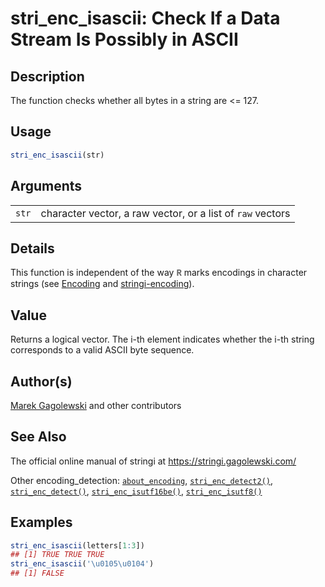 # stri\_enc\_isascii: Check If a Data Stream Is Possibly in ASCII

## Description

The function checks whether all bytes in a string are \<= 127.

## Usage

```r
stri_enc_isascii(str)
```

## Arguments

|       |                                                            |
|-------|------------------------------------------------------------|
| `str` | character vector, a raw vector, or a list of `raw` vectors |

## Details

This function is independent of the way <span style="font-family: Courier New, Courier; color: #666666;">**R**</span> marks encodings in character strings (see [Encoding](https://stat.ethz.ch/R-manual/R-devel/library/base/html/Encoding.html) and [stringi-encoding](about_encoding.md)).

## Value

Returns a logical vector. The i-th element indicates whether the i-th string corresponds to a valid ASCII byte sequence.

## Author(s)

[Marek Gagolewski](https://www.gagolewski.com/) and other contributors

## See Also

The official online manual of <span class="pkg">stringi</span> at <https://stringi.gagolewski.com/>

Other encoding\_detection: [`about_encoding`](about_encoding.md), [`stri_enc_detect2()`](stri_enc_detect2.md), [`stri_enc_detect()`](stri_enc_detect.md), [`stri_enc_isutf16be()`](stri_enc_isutf16.md), [`stri_enc_isutf8()`](stri_enc_isutf8.md)

## Examples




```r
stri_enc_isascii(letters[1:3])
## [1] TRUE TRUE TRUE
stri_enc_isascii('\u0105\u0104')
## [1] FALSE
```
